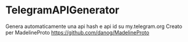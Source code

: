 # TelegramAPIGenerator
Genera automaticamente una api hash e api id su my.telegram.org
Creato per MadelineProto https://github.com/danog/MadelineProto
